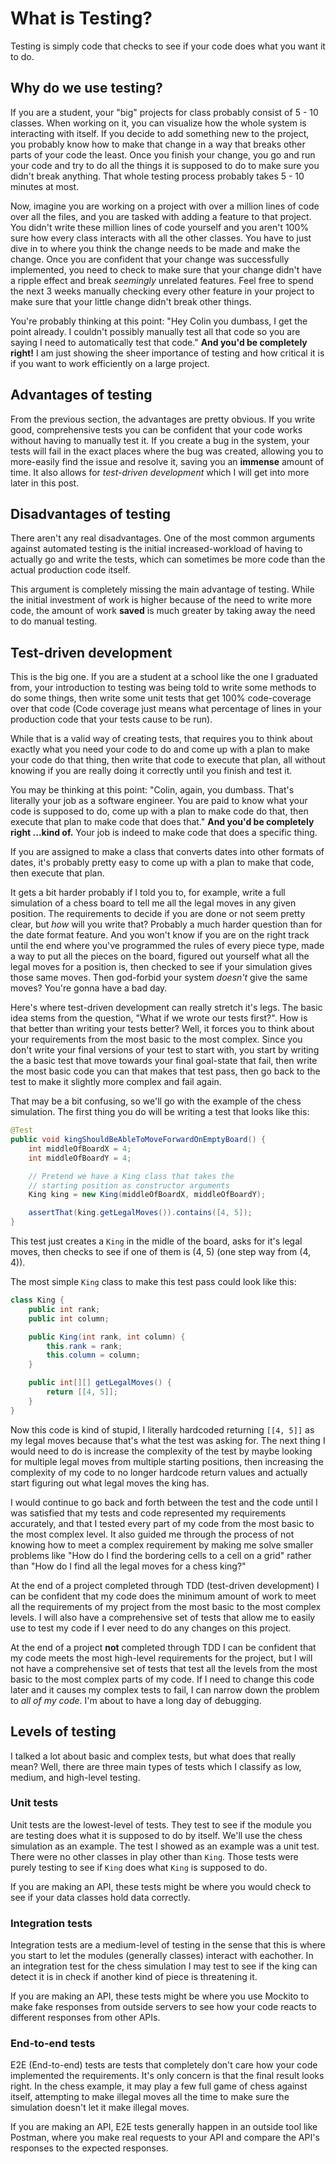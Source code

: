 # What is Testing?
Testing is simply code that checks to see if your code does what you want it to do.

## Why do we use testing?
If you are a student, your "big" projects for class probably consist of 5 - 10 classes. When working on it, you can visualize how the whole system is interacting with itself. If you decide to add something new to the project, you probably know how to make that change in a way that breaks other parts of your code the least. Once you finish your change, you go and run your code and try to do all the things it is supposed to do to make sure you didn't break anything. That whole testing process probably takes 5 - 10 minutes at most.

Now, imagine you are working on a project with over a million lines of code over all the files, and you are tasked with adding a feature to that project. You didn't write these million lines of code yourself and you aren't 100% sure how every class interacts with all the other classes. You have to just dive in to where you think the change needs to be made and make the change. Once you are confident that your change was successfully implemented, you need to check to make sure that your change didn't have a ripple effect and break *seemingly* unrelated features. Feel free to spend the next 3 weeks manually checking every other feature in your project to make sure that your little change didn't break other things.

You're probably thinking at this point: "Hey Colin you dumbass, I get the point already. I couldn't possibly manually test all that code so you are saying I need to automatically test that code." **And you'd be completely right!** I am just showing the sheer importance of testing and how critical it is if you want to work efficiently on a large project.

## Advantages of testing
From the previous section, the advantages are pretty obvious. If you write good, comprehensive tests you can be confident that your code works without having to manually test it. If you create a bug in the system, your tests will fail in the exact places where the bug was created, allowing you to more-easily find the issue and resolve it, saving you an **immense** amount of time. It also allows for *test-driven development* which I will get into more later in this post.

## Disadvantages of testing
There aren't any real disadvantages. One of the most common arguments against automated testing is the initial increased-workload of having to actually go and write the tests, which can sometimes be more code than the actual production code itself.

This argument is completely missing the main advantage of testing. While the initial investment of work is higher because of the need to write more code, the amount of work **saved** is much greater by taking away the need to do manual testing.

## Test-driven development
This is the big one. If you are a student at a school like the one I graduated from, your introduction to testing was being told to write some methods to do some things, then write some unit tests that get 100% code-coverage over that code (Code coverage just means what percentage of lines in your production code that your tests cause to be run).

While that is a valid way of creating tests, that requires you to think about exactly what you need your code to do and come up with a plan to make your code do that thing, then write that code to execute that plan, all without knowing if you are really doing it correctly until you finish and test it.

You may be thinking at this point: "Colin, again, you dumbass. That's literally your job as a software engineer. You are paid to know what your code is supposed to do, come up with a plan to make code do that, then execute that plan to make code that does that." **And you'd be completely right ...kind of.** Your job is indeed to make code that does a specific thing.

If you are assigned to make a class that converts dates into other formats of dates, it's probably pretty easy to come up with a plan to make that code, then execute that plan.

It gets a bit harder probably if I told you to, for example, write a full simulation of a chess board to tell me all the legal moves in any given position. The requirements to decide if you are done or not seem pretty clear, but *how* will you write that? Probably a much harder question than for the date format feature. And you won't know if you are on the right track until the end where you've programmed the rules of every piece type, made a way to put all the pieces on the board, figured out yourself what all the legal moves for a position is, then checked to see if your simulation gives those same moves. Then god-forbid your system *doesn't* give the same moves? You're gonna have a bad day.

Here's where test-driven development can really stretch it's legs. The basic idea stems from the question, "What if we wrote our tests first?". How is that better than writing your tests better? Well, it forces you to think about your requirements from the most basic to the most complex. Since you don't write your final versions of your test to start with, you start by writing the a basic test that move towards your final goal-state that fail, then write the most basic code you can that makes that test pass, then go back to the test to make it slightly more complex and fail again.

That may be a bit confusing, so we'll go with the example of the chess simulation. The first thing you do will be writing a test that looks like this:

```java
@Test
public void kingShouldBeAbleToMoveForwardOnEmptyBoard() {
    int middleOfBoardX = 4;
    int middleOfBoardY = 4;

    // Pretend we have a King class that takes the
    // starting position as constructor arguments
    King king = new King(middleOfBoardX, middleOfBoardY);

    assertThat(king.getLegalMoves()).contains([4, 5]);
}
```

This test just creates a `King` in the midle of the board, asks for it's legal moves, then checks to see if one of them is (4, 5) (one step way from (4, 4)).

The most simple `King` class to make this test pass could look like this:

```java
class King {
    public int rank;
    public int column;

    public King(int rank, int column) {
        this.rank = rank;
        this.column = column;
    }

    public int[][] getLegalMoves() {
        return [[4, 5]];
    }
}
```

Now this code is kind of stupid, I literally hardcoded returning `[[4, 5]]` as my legal moves because that's what the test was asking for. The next thing I would need to do is increase the complexity of the test by maybe looking for multiple legal moves from multiple starting positions, then increasing the complexity of my code to no longer hardcode return values and actually start figuring out what legal moves the king has.

I would continue to go back and forth between the test and the code until I was satisfied that my tests and code represented my requirements accurately, and that I tested every part of my code from the most basic to the most complex level. It also guided me through the process of not knowing how to meet a complex requirement by making me solve smaller problems like "How do I find the bordering cells to a cell on a grid" rather than "How do I find all the legal moves for a chess king?"

At the end of a project completed through TDD (test-driven development) I can be confident that my code does the minimum amount of work to meet all the requirements of my project from the most basic to the most complex levels. I will also have a comprehensive set of tests that allow me to easily use to test my code if I ever need to do any changes on this project.

At the end of a project **not** completed through TDD I can be confident that my code meets the most high-level requirements for the project, but I will not have a comprehensive set of tests that test all the levels from the most basic to the most complex parts of my code. If I need to change this code later and it causes my complex tests to fail, I can narrow down the problem to *all of my code*. I'm about to have a long day of debugging.

## Levels of testing
I talked a lot about basic and complex tests, but what does that really mean? Well, there are three main types of tests which I classify as low, medium, and high-level testing.

### Unit tests
Unit tests are the lowest-level of tests. They test to see if the module you are testing does what it is supposed to do by itself. We'll use the chess simulation as an example. The test I showed as an example was a unit test. There were no other classes in play other than `King`. Those tests were purely testing to see if `King` does what `King` is supposed to do.

If you are making an API, these tests might be where you would check to see if your data classes hold data correctly.

### Integration tests
Integration tests are a medium-level of testing in the sense that this is where you start to let the modules (generally classes) interact with eachother. In an integration test for the chess simulation I may test to see if the king can detect it is in check if another kind of piece is threatening it.

If you are making an API, these tests might be where you use Mockito to make fake responses from outside servers to see how your code reacts to different responses from other APIs.

### End-to-end tests
E2E (End-to-end) tests are tests that completely don't care how your code implemented the requirements. It's only concern is that the final result looks right. In the chess example, it may play a few full game of chess against itself, attempting to make illegal moves all the time to make sure the simulation doesn't let it make illegal moves. 

If you are making an API, E2E tests generally happen in an outside tool like Postman, where you make real requests to your API and compare the API's responses to the expected responses.


